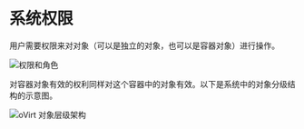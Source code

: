 # 系统权限

用户需要权限来对对象（可以是独立的对象，也可以是容器对象）进行操作。

![权限和角色](images/Users_and_Roles-Permissions_and_Roles.png)

对容器对象有效的权利同样对这个容器中的对象有效。以下是系统中的对象分级结构的示意图。

![oVirt 对象层级架构](images/Users_and_Roles-oVirt_Object_Hierarchy.png)
